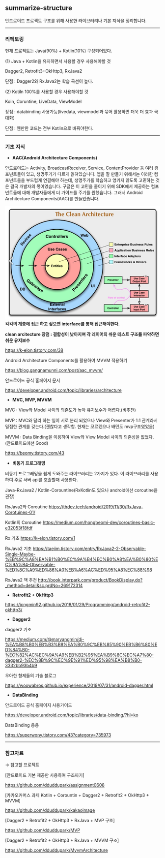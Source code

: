 ## summarize-structure
안드로이드 프로젝트 구조를 위해 사용한 라이브러리나 기본 지식을 정리합니다.

---------

### 리펙토링

현재 프로젝트는 Java(90%) + Kotlin(10%) 구성되어있다.

(1) Java + Kotlin을 유지하면서 사용할 경우 사용해야할 것

Dagger2, Retrofit3+OkHttp3, RxJava2

단점 : Dagger2와 RxJava2는 학습 곡선이 높다. 

(2) Kotiln 100%를 사용할 경우 사용해야할 것

Koin, Coruntine, LiveData, ViewModel
 
장점 : databinding 사용가능(livedata, viewmodel과 묶어 활용하면 더욱 더 효과 극대화)

단점 : 웬만한 코드는 전부 Kotlin으로 바꿔야한다.

---------

### 기초 지식

* **AAC(Android Architecture Components)**

안드로이드는 Activity, BroadcastReceiver, Service, ContentProvider 등 여러 컴포넌트들이 있고,
생명주기가 다르게 얽혀있습니다.
앱을 잘 만들기 위해서는 이러한 컴포넌트들을 부드럽게 연결해야 하는데,
생명주기를 학습하고 엉키지 않도록 고민하는 것은 결국 개발자의 몫이였습니다.
구글은 이 고민을 줄이기 위해 SDK에서 제공하는 컴포넌트들에 대해 개발자들에게 더 가이드를 주기를 원했습니다.
그래서 Android Architecture Components(AAC)를 만들었습니다.

![image](https://github.com/dduddupark/summarize-structure/blob/main/image.png)
**각각의 계층에 접근 하고 싶으면 interface를 통해 접근해야한다.**

**clean arcitecture 장점 :
결합성이 낮아지며
각 레이어의 쉬운 테스트
구조를 파악하면 쉬운 유지보수**

https://k-elon.tistory.com/38

Android Architecture Components를 활용하여 MVVM 적용하기

https://blog.gangnamunni.com/post/aac_mvvm/

안드로이드 공식 홈페이지 문서

https://developer.android.com/topic/libraries/architecture


* **MVC, MVP, MVVM**

MVC : View와 Model 사이의 의존도가 높아 유지보수가 어렵다.(비추천)

MVP : MVC와 달리 하는 일이 서로 분리 되었으나 View와 Presenter가 1:1 관계라서 밀접한 관계를 갖는다.(괜찮다고 생각함. 현재는 모르겠으나 배민도 mvp구조였었음)

MVVM : Data Binding을 이용하여 View와 View Model 사이의 의존성을 없앴다. (안드로이드에선 Good)

https://beomy.tistory.com/43


*  **비동기 프로그래밍**

비동기 프로그래밍을 쉽게 도와주는 라이브러리는 2가지가 있다.
이 라이브러리를 사용하여 주로 서버 api를 호출할때 사용한다.

Java-RxJava2 / Kotlin-Corountine(RxKotlin도 있으나 android에선 coroutine을 권장)

RxJava2와 Coroutine
https://thdev.tech/android/2019/11/30/RxJava-Corotuines-01/

Kotlin의 Coroutine
https://medium.com/hongbeomi-dev/coroutines-basic-e32053f18fdf

Rx 기초
https://k-elon.tistory.com/1

RxJava2 기초
https://taeiim.tistory.com/entry/RxJava2-2-Observable-Single-Maybe-%EB%9C%A8%EA%B1%B0%EC%9A%B4%EC%B0%A8%EA%B0%80%EC%9A%B4-Observable-%ED%8C%A9%ED%86%A0%EB%A6%AC%ED%95%A8%EC%88%98

RxJava2 책 추천
http://book.interpark.com/product/BookDisplay.do?_method=detail&sc.prdNo=269172314

*  **Retrofit2 + OkHttp3**

https://jongmin92.github.io/2018/01/29/Programming/android-retrofit2-okhttp3/

*  **Dagger2**

dagger2 기초

https://medium.com/@maryangmin/di-%EA%B8%B0%EB%B3%B8%EA%B0%9C%EB%85%90%EB%B6%80%ED%84%B0-%EC%82%AC%EC%9A%A9%EB%B2%95%EA%B9%8C%EC%A7%80-dagger2-%EC%8B%9C%EC%9E%91%ED%95%98%EA%B8%B0-3332bb93b4b9

우아한 형제들의 기술 블로그

https://woowabros.github.io/experience/2019/07/31/android-dagger.html


*  **DataBinding**

안드로이드 공식 홈페이지 사용가이드

https://developer.android.com/topic/libraries/data-binding/?hl=ko

DataBinding 응용

https://superwony.tistory.com/43?category=735973


---------

### 참고자료

→ 참고할 프로젝트

[안드로이드 기본 제공만 사용하여 구조짜기]

https://github.com/dduddupark/assignment0608

[카카오커머스 과제 Kotlin + Corountin + Dagger2 + Retrofit2 + OkHttp3 + MVVM]

https://github.com/dduddupark/kakaoimage

[Dagger2 + Retrofit2 + OkHttp3 + RxJava + MVP 구조]

https://github.com/dduddupark/MVP

[Dagger2 + Retrofit2 + OkHttp3 + RxJava + MVVM 구조]

https://github.com/dduddupark/MvvmArchitecture

